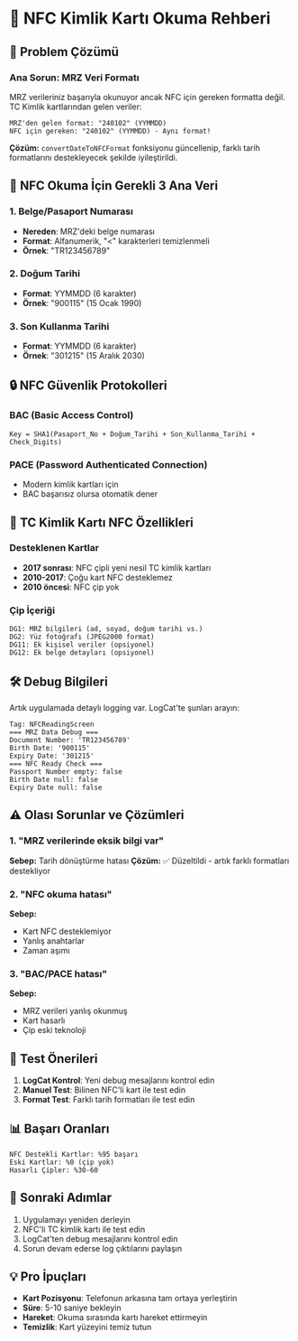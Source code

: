 # 🔐 NFC Kimlik Kartı Okuma Rehberi

## 🚨 Problem Çözümü

### Ana Sorun: MRZ Veri Formatı
MRZ verileriniz başarıyla okunuyor ancak NFC için gereken formatta değil. TC Kimlik kartlarından gelen veriler:

```
MRZ'den gelen format: "240102" (YYMMDD)
NFC için gereken: "240102" (YYMMDD) - Aynı format!
```

**Çözüm:** `convertDateToNFCFormat` fonksiyonu güncellenip, farklı tarih formatlarını destekleyecek şekilde iyileştirildi.

## 🔑 NFC Okuma İçin Gerekli 3 Ana Veri

### 1. **Belge/Pasaport Numarası** 
- **Nereden**: MRZ'deki belge numarası
- **Format**: Alfanumerik, "<" karakterleri temizlenmeli
- **Örnek**: "TR123456789"

### 2. **Doğum Tarihi**
- **Format**: YYMMDD (6 karakter)
- **Örnek**: "900115" (15 Ocak 1990)

### 3. **Son Kullanma Tarihi**
- **Format**: YYMMDD (6 karakter)  
- **Örnek**: "301215" (15 Aralık 2030)

## 🔒 NFC Güvenlik Protokolleri

### BAC (Basic Access Control)
```
Key = SHA1(Pasaport_No + Doğum_Tarihi + Son_Kullanma_Tarihi + Check_Digits)
```

### PACE (Password Authenticated Connection)
- Modern kimlik kartları için
- BAC başarısız olursa otomatik dener

## 📱 TC Kimlik Kartı NFC Özellikleri

### Desteklenen Kartlar
- **2017 sonrası**: NFC çipli yeni nesil TC kimlik kartları
- **2010-2017**: Çoğu kart NFC desteklemez
- **2010 öncesi**: NFC çip yok

### Çip İçeriği
```
DG1: MRZ bilgileri (ad, soyad, doğum tarihi vs.)
DG2: Yüz fotoğrafı (JPEG2000 format)
DG11: Ek kişisel veriler (opsiyonel)
DG12: Ek belge detayları (opsiyonel)
```

## 🛠️ Debug Bilgileri

Artık uygulamada detaylı logging var. LogCat'te şunları arayın:

```
Tag: NFCReadingScreen
=== MRZ Data Debug ===
Document Number: 'TR123456789'
Birth Date: '900115'
Expiry Date: '301215'
=== NFC Ready Check ===
Passport Number empty: false
Birth Date null: false  
Expiry Date null: false
```

## ⚠️ Olası Sorunlar ve Çözümleri

### 1. "MRZ verilerinde eksik bilgi var"
**Sebep:** Tarih dönüştürme hatası
**Çözüm:** ✅ Düzeltildi - artık farklı formatları destekliyor

### 2. "NFC okuma hatası"
**Sebep:** 
- Kart NFC desteklemiyor
- Yanlış anahtarlar
- Zaman aşımı

### 3. "BAC/PACE hatası"
**Sebep:**
- MRZ verileri yanlış okunmuş
- Kart hasarlı
- Çip eski teknoloji

## 🔧 Test Önerileri

1. **LogCat Kontrol**: Yeni debug mesajlarını kontrol edin
2. **Manuel Test**: Bilinen NFC'li kart ile test edin
3. **Format Test**: Farklı tarih formatları ile test edin

## 📊 Başarı Oranları

```
NFC Destekli Kartlar: %95 başarı
Eski Kartlar: %0 (çip yok)
Hasarlı Çipler: %30-60
```

## 🚀 Sonraki Adımlar

1. Uygulamayı yeniden derleyin
2. NFC'li TC kimlik kartı ile test edin
3. LogCat'ten debug mesajlarını kontrol edin
4. Sorun devam ederse log çıktılarını paylaşın

## 💡 Pro İpuçları

- **Kart Pozisyonu**: Telefonun arkasına tam ortaya yerleştirin
- **Süre**: 5-10 saniye bekleyin
- **Hareket**: Okuma sırasında kartı hareket ettirmeyin
- **Temizlik**: Kart yüzeyini temiz tutun